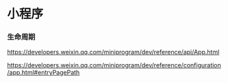 # 小程序
### 生命周期
https://developers.weixin.qq.com/miniprogram/dev/reference/api/App.html

https://developers.weixin.qq.com/miniprogram/dev/reference/configuration/app.html#entryPagePath